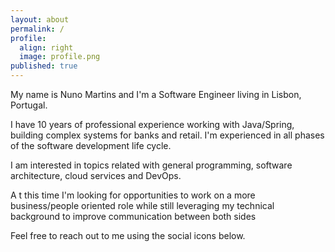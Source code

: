 ```yaml
---
layout: about
permalink: /
profile:
  align: right
  image: profile.png
published: true
---
```


My name is Nuno Martins and I'm a Software Engineer living in Lisbon, Portugal.  

I have 10 years of professional experience working with Java/Spring, building complex 
systems for banks and retail. I'm experienced in all phases of the software development life cycle.

I am interested in topics related with general programming, software architecture, cloud services and DevOps.

A t this time I'm looking for opportunities to work on a more business/people oriented role while still leveraging
my technical background to improve communication between both sides

Feel free to reach out to me using the social icons below.
